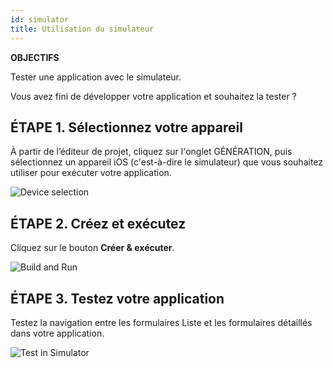 ```yaml
---
id: simulator
title: Utilisation du simulateur
---
```

<div class = "objectives"> 

**OBJECTIFS**

Tester une application avec le simulateur.</div> 

Vous avez fini de développer votre application et souhaitez la tester ?

## ÉTAPE 1. Sélectionnez votre appareil

À partir de l’éditeur de projet, cliquez sur l'onglet GÉNÉRATION, puis sélectionnez un appareil iOS (c'est-à-dire le simulateur) que vous souhaitez utiliser pour exécuter votre application.

![Device selection](assets/fr/test-build/device-selection-4D-for-ios.png)

## ÉTAPE 2. Créez et exécutez

Cliquez sur le bouton **Créer & exécuter**.

![Build and Run](assets/fr/test-build/build-and-run-4D-for-iOS.png)

## ÉTAPE 3. Testez votre application

Testez la navigation entre les formulaires Liste et les formulaires détaillés dans votre application.

![Test in Simulator](assets/en/test-build/simulator-forms-4D-for-iOS.png)
